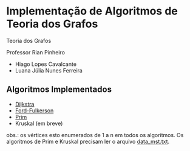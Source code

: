 # Implementação de Algoritmos de Teoria dos Grafos

Teoria dos Grafos

Professor Rian Pinheiro

* Hiago Lopes Cavalcante
* Luana Júlia Nunes Ferreira

## Algoritmos Implementados

* [Dijkstra](https://github.com/hglps/graph_implementation/blob/main/dijkstra.cpp)
* [Ford-Fulkerson](https://github.com/hglps/graph_implementation/blob/main/ford_fulkerson.cpp)
* [Prim](https://github.com/hglps/graph_implementation/blob/main/prim.cpp)
* Kruskal (em breve)

obs.: os vértices esto enumerados de 1 a n em todos os algoritmos. Os algoritmos de Prim e Kruskal precisam ler o arquivo [data_mst.txt](https://github.com/hglps/graph_implementation/blob/main/data_mst.txt).
